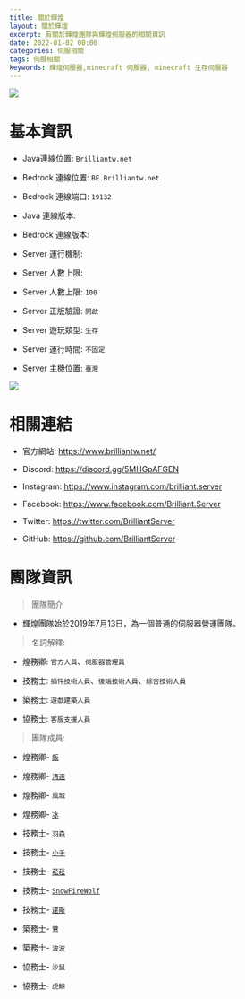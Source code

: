 ```yaml
---
title: 關於輝煌
layout: 關於輝煌
excerpt: 有關於輝煌團隊與輝煌伺服器的相關資訊
date: 2022-01-02 00:00
categories: 伺服相關 
tags: 伺服相關
keywords: 輝煌伺服器,minecraft 伺服器, minecraft 生存伺服器
---
```


![](https://media.discordapp.net/attachments/596718421966716928/971190210928992267/AddText_05-04-06.36.35.png)

 # 基本資訊

- Java連線位置: ` Brilliantw.net `

- Bedrock 連線位置: ` BE.Brilliantw.net `

- Bedrock 連線端口: ` 19132 `

- Java 連線版本: ` `

- Bedrock 連線版本: ` `

- Server 運行機制: `  `

- Server 人數上限: `  `

- Server 人數上限: ` 100 `

- Server 正版驗證: ` 開啟 `

- Server 遊玩類型: ` 生存 `

- Server 運行時間: ` 不固定 `

- Server 主機位置: ` 臺灣 `

<a href="https://www.mc-list.xyz/843/info" target="_blank"><img src="https://www.mc-list.xyz/banner/1-843.png" border="0"></a>

 # 相關連結

- 官方網站: https://www.brilliantw.net/

- Discord: https://discord.gg/5MHGpAFGEN

- Instagram: https://www.instagram.com/brilliant.server

- Facebook: https://www.facebook.com/Brilliant.Server

- Twitter: https://twitter.com/BrilliantServer

- GitHub: https://github.com/BrilliantServer

 # 團隊資訊

> 團隊簡介

- 輝煌團隊始於2019年7月13日，為一個普通的伺服器營運團隊。

> 名詞解釋:

- 煌務卿: ` 官方人員 `、` 伺服器管理員 `

- 技務士: ` 插件技術人員 `、` 後端技術人員 `、` 綜合技術人員 `

- 築務士: ` 遊戲建築人員 `

- 協務士: ` 客服支援人員 `

> 團隊成員:

- 煌務卿- [` 飯 `](https://github.com/RICE0707)

- 煌務卿- [` 清遠 `](https://github.com/Yuruka4312)

- 煌務卿- ` 風城 `

- 煌務卿- [` 冰 `](https://github.com/YTiceice)

- 技務士- [` 羽森 `](https://github.com/NCT-skyouo)

- 技務士- [` 小千 `](https://github.com/rDruTNT)

- 技務士- [` 菘菘 `](https://github.com/SiongSng)

- 技務士- [` SnowFireWolf `](https://github.com/SnowFireWolf)

- 技務士- [` 達斯 `](https://github.com/DasCrystal)

- 築務士- ` 鷺 `

- 築務士- ` 波波 `

- 協務士- ` 沙鼠 `

- 協務士- ` 虎鯨 `
